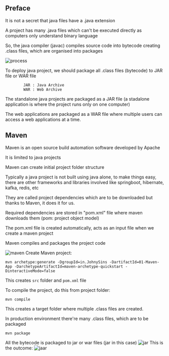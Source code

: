 ## Preface
It is not a secret that java files have a .java extension

A project has many .java files which can't be executed directly as computers only understand binary language

So, the java compiler (javac) compiles source code into bytecode creating .class files, which are organised into packages

![process](https://github.com/guycalledavinash/maven/assets/90386560/057cc7ec-221e-4cad-acbf-acfa3219d9c2)

To deploy java project, we should package all .class files (bytecode) to JAR file or WAR file

			JAR : Java Archive
			WAR : Web Archive

The standalone java projects are packaged as a JAR file (a stadalone application is where the project runs only on one computer)

The web applications are packaged as a WAR file where multiple users can access a web applications at a time.
## Maven
Maven is an open source build automation software developed by Apache

It is limited to java projects 

Maven can create initial project folder structure 

Typically a java project is not built using java alone, to make things easy, there are other frameworks and libraries involved like springboot, hibernate, kafka, redis, etc

They are called project dependencies which are to be downloaded but thanks to Maven, it does it for us.

Required dependencies are stored in "pom.xml" file where maven downloads them (pom: project object model)

The pom.xml file is created automatically, acts as an input file when we create a maven project 

Maven compiles and packages the project code 

![maven](https://github.com/guycalledavinash/maven/assets/90386560/f265e767-3100-4619-ad7b-f3d9f35baed6)
Create Maven project:
```
mvn archetype:generate -DgroupId=in.JohnySins -DartifactId=01-Maven-App -DarchetypeArtifactId=maven-archetype-quickstart -DinteractiveMode=false
```
This creates `src` folder and `pom.xml` file

To compile the project, do this from project folder:
```
mvn compile
```
This creates a target folder where multiple .class files are created. 

In production environment there're many .class files, which are to be packaged
```
mvn package
```
All the bytecode is packaged to jar or war files (jar in this case) 
![jar](https://github.com/guycalledavinash/maven/assets/90386560/1943352e-e6a1-4bd2-9a08-9a6f1c07fb84)
This is the outcome:
![jaar](https://github.com/guycalledavinash/maven/assets/90386560/d59da5e0-c20f-47a8-ab16-d7ff8303ba06)
